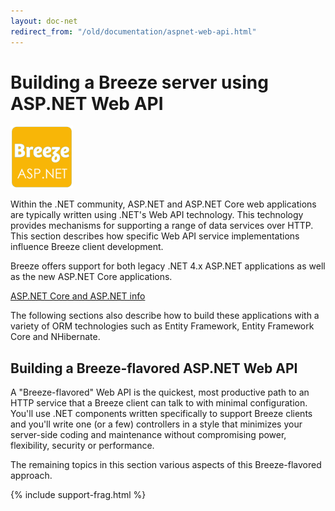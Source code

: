 ```yaml
---
layout: doc-net
redirect_from: "/old/documentation/aspnet-web-api.html"
---
```

# Building a Breeze server using ASP.NET Web API 

<a class="logo-inline" href="/doc-net" title="ASP.NET">
  <img src="/images/logos/Breeze-aspnet.png" alt="ASP.NET" width="100">
</a>

Within the .NET community, ASP.NET and ASP.NET Core web applications are typically written using .NET's Web API technology. This technology provides mechanisms for supporting a range of data services over HTTP. This section describes how specific Web API service implementations influence Breeze client development.

Breeze offers support for both legacy .NET 4.x ASP.NET applications as well as the new ASP.NET Core applications.

[ASP.NET Core and ASP.NET info](https://learn.microsoft.com/en-us/aspnet/core/)

The following sections also describe how to build these applications with a variety of ORM technologies such as Entity Framework, Entity Framework Core and NHibernate.

<div style="clear:both"/>

## Building a Breeze-flavored ASP.NET Web API

A "Breeze-flavored" Web API is the quickest, most productive path to an HTTP service that a Breeze client can talk to with minimal configuration. You'll use .NET components written specifically to support Breeze clients and you'll write one (or a few) controllers in a style that minimizes your server-side coding and maintenance without compromising power, flexibility, security or performance.

The remaining topics in this section various aspects of this Breeze-flavored approach.


{% include support-frag.html %}

